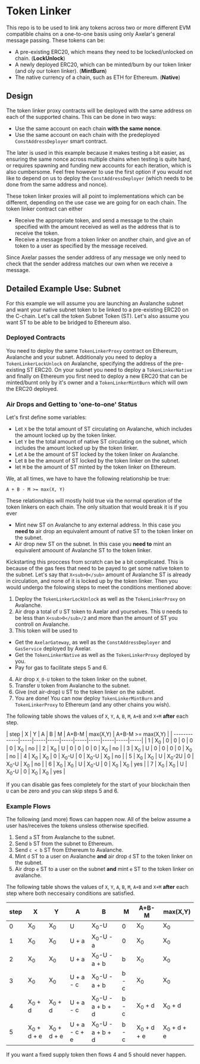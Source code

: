 # Token Linker

This repo is to be used to link any tokens across two or more different EVM compatible chains on a one-to-one basis using only Axelar's general message passing. These tokens can be:

- A pre-existing ERC20, which means they need to be locked/unlocked on chain. (**LockUnlock**)
- A newly deployed ERC20, which can be minted/burn by our token linker (and oly our token linker). (**MintBurn**)
- The native currency of a chain, such as ETH for Ethereum. (**Native**)

## Design

The token linker proxy contracts will be deployed with the same address on each of the supported chains. This can be done in two ways:

- Use the same account on each chain **with the same nonce**.
- Use the same account on each chain with the predeployed `ConstAddressDeployer` smart contract.

The later is used in this example because it makes testing a bit easier, as ensuring the same nonce across multiple chains when testing is quite hard, or requires spawning and funding new accounts for each iteration, which is also cumbersome. Feel free however to use the first option if you would not like to depend on us to deploy the `ConstAddressDeployer` (which needs to be done from the same address and nonce).

These token linker proxies will all point to implementations which can be different, depending on the use case we are going for on each chain. The token linker contract can either 
- Receive the appropriate token, and send a message to the chain specified with the amount received as well as the address that is to receive the token.
- Receive a message from a token linker on another chain, and give an of token to a user as specified by the message received.

Since Axelar passes the sender address of any message we only need to check that the sender address matches our own when we receive a message.

## Detailed Example Use: Subnet

For this example we will assume you are launching an Avalanche subnet and want your native subnet token to be linked to a pre-existing ERC20 on the C-chain. Let's call the token Subnet Token (ST). Let's also assume you want ST to be able to be bridged to Ethereum also. 

### Deployed Contracts

You need to deploy the same `TokenLinkerProxy` contract on Ethereum, Avalanche and your subnet. Additionaly you need to deploy a `TokenLinkerLockUnlock` on Avalanche, specifying the address of the pre-existing ST ERC20. On your subnet you need to deploy a `TokenLinkerNative` and finally on Ethereum you first need to deploy a new ERC20 that can be minted/burnt only by it's owner and a `TokenLinkerMintBurn` which will own the ERC20 deployed.

### Air Drops and Getting to 'one-to-one' Status

Let's first define some variables:

- Let `X` be the total amount of ST circulating on Avalanche, which includes the amount locked up by the token linker.
- Let `Y` be the total amount of native ST circulating on the subnet, which includes the amount locked up by the token linker.
- Let `A` be the amount of ST locked by the token linker on Avalanche.
- Let `B` be the amount of ST locked by the token linker on the subnet.
- let `M` be the amount of ST minted by the token linker on Ethereum.

We, at all times, we have to have the following relationship be true:

`A + B - M >= max(X, Y)`

These relationships will mostly hold true via the normal operation of the token linkers on each chain. The only situation that would break it is if you ever

- Mint new ST on Avalanche to any external address. In this case you **need to** air drop an equivalent amount of native ST to the token linker on the subnet.
- Air drop new ST on the subnet. In this case you **need to** mint an equivalent amoount of Avalanche ST to the token linker.

Kickstarting this proccess from scratch can be a bit complicated. This is because of the gas fees that need to be payed to get some native token to the subnet. Let's say that `X<sub>0</sub>` amount of Avalanche ST is already in circulation, and none of it is locked up by the token linker. Then you would undergo the folowing steps to meet the conditions mentioned above:

1. Deploy the `TokenLinkerLockUnlock` as well as the `TokenLinkerProxy` on Avalanche.
2. Air drop a total of `U` ST token to Axelar and yourselves. This `U` needs to be less than `X<sub>0</sub>/2` and more than the amount of ST you controll on Avalanche.
3. This token will be used to
  - Get the `AxelarGateway`, as well as the `ConstAddressDeployer` and `GasService` deployed by Axelar.
  - Get the `TokenLinkerNative` as well as the `TokenLinkerProxy` deployed by you.
  - Pay for gas to facilitate steps 5 and 6.
4. Air drop `X_0-U` token to the token linker on the subnet.
5. Transfer `U` token from Avalanche to the subnet.
6. Give (not air-drop) `U` ST to the token linker on the subnet.
7. You are done! You can now deploy `TokenLinkerMintBurn` and `TokenLinkerProxy` to Ethereum (and any other chains you wish).

The following table shows the values of `X`, `Y`, `A`, `B`, `M`, `A+B` and `X+M` **after** each step.

| step | X | Y | A | B | M | A+B-M | max(X,Y) | A+B-M >= max(X,Y) |
| -------------|-----|-----|-----|-----|-----|-----|-----|-----|-----|
| 1 | X<sub>0</sub> | 0 | 0 | 0 | 0 | 0 | X<sub>0</sub> | no |
| 2 | X<sub>0</sub> | U | 0 | 0 | 0 | 0 | X<sub>0</sub> | no |
| 3 | X<sub>0</sub> | U | 0 | 0 | 0 | 0 | X<sub>0</sub> | no |
| 4 | X<sub>0</sub> | X<sub>0</sub> | 0 | X<sub>0</sub>-U | 0 | X<sub>0</sub>-U | X<sub>0</sub> | no |
| 5 | X<sub>0</sub> | X<sub>0</sub> | U | X<sub>0</sub>-2U | 0 | X<sub>0</sub>-U | X<sub>0</sub> | no |
| 6 | X<sub>0</sub> | X<sub>0</sub> | U | X<sub>0</sub>-U | 0 | X<sub>0</sub> | X<sub>0</sub> | yes |
| 7 | X<sub>0</sub> | X<sub>0</sub> | U | X<sub>0</sub>-U | 0 | X<sub>0</sub> | X<sub>0</sub> | yes |

If you can disable gas fees completely for the start of your blockchain then `U` can be zero and you can skip steps 5 and 6.

### Example Flows

The following (and more) flows can happen now. All of the below assume a user has/receives the tokens unsless otherwise specified.

1. Send `a` ST from Avalanche to the subnet.
2. Send `b` ST from the subnet to Ethereum.
3. Send `c < b` ST from Ethereum to Avalanche.
4. Mint `d` ST to a user on Avalanche **and** air drop `d` ST to the token linker on the subnet.
5. Air drop `e` ST to a user on the subnet **and** mint `e` ST to the token linker on avalanche.

The following table shows the values of `X`, `Y`, `A`, `B`, `M`, `A+B` and `X+M` **after** each step where both neccesairy conditions are satisfied.

| step | X | Y | A | B | M | A+B-M | max(X,Y) | 
| -------------|-----|-----|-----|-----|-----|-----|-----|
| 0 | X<sub>0</sub> | X<sub>0</sub> | U | X<sub>0</sub>-U | 0 | X<sub>0</sub> | X<sub>0</sub> | 
| 1 | X<sub>0</sub> | X<sub>0</sub> | U + a | X<sub>0</sub>-U - a | 0 | X<sub>0</sub> | X<sub>0</sub> |
| 2 | X<sub>0</sub> | X<sub>0</sub> | U + a | X<sub>0</sub>-U - a + b | b | X<sub>0</sub> | X<sub>0</sub> |
| 3 | X<sub>0</sub> | X<sub>0</sub> | U + a - c | X<sub>0</sub>-U - a + b | b - c | X<sub>0</sub> | X<sub>0</sub> |
| 4 | X<sub>0</sub> + d | X<sub>0</sub> + d | U + a - c | X<sub>0</sub>-U - a + b + d | b - c | X<sub>0</sub> + d | X<sub>0</sub> + d|
| 5 | X<sub>0</sub> + d + e| X<sub>0</sub> + d + e | U + a - c + e | X<sub>0</sub>-U - a + b + d | b - c | X<sub>0</sub> + d + e | X<sub>0</sub> + d + e|

If you want a fixed supply token then flows 4 and 5 should never happen.